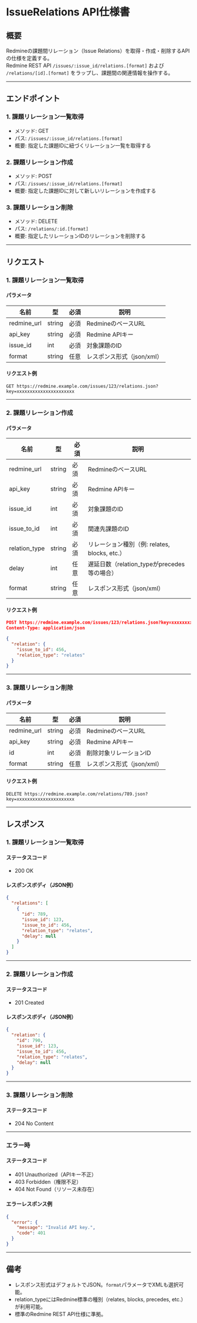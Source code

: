# IssueRelations API仕様書

## 概要

Redmineの課題間リレーション（Issue Relations）を取得・作成・削除するAPIの仕様を定義する。  
Redmine REST API `/issues/:issue_id/relations.[format]` および `/relations/[id].[format]` をラップし、課題間の関連情報を操作する。

---

## エンドポイント

### 1. 課題リレーション一覧取得

- メソッド: GET
- パス: `/issues/:issue_id/relations.[format]`
- 概要: 指定した課題IDに紐づくリレーション一覧を取得する

### 2. 課題リレーション作成

- メソッド: POST
- パス: `/issues/:issue_id/relations.[format]`
- 概要: 指定した課題IDに対して新しいリレーションを作成する

### 3. 課題リレーション削除

- メソッド: DELETE
- パス: `/relations/:id.[format]`
- 概要: 指定したリレーションIDのリレーションを削除する

---

## リクエスト

### 1. 課題リレーション一覧取得

#### パラメータ

| 名前        | 型     | 必須 | 説明                       |
| ----------- | ------ | ---- | -------------------------- |
| redmine_url | string | 必須 | RedmineのベースURL         |
| api_key     | string | 必須 | Redmine APIキー            |
| issue_id    | int    | 必須 | 対象課題のID               |
| format      | string | 任意 | レスポンス形式（json/xml） |

#### リクエスト例

```
GET https://redmine.example.com/issues/123/relations.json?key=xxxxxxxxxxxxxxxxxxxxxx
```

---

### 2. 課題リレーション作成

#### パラメータ

| 名前          | 型     | 必須 | 説明                                          |
| ------------- | ------ | ---- | --------------------------------------------- |
| redmine_url   | string | 必須 | RedmineのベースURL                            |
| api_key       | string | 必須 | Redmine APIキー                               |
| issue_id      | int    | 必須 | 対象課題のID                                  |
| issue_to_id   | int    | 必須 | 関連先課題のID                                |
| relation_type | string | 必須 | リレーション種別（例: relates, blocks, etc.） |
| delay         | int    | 任意 | 遅延日数（relation_typeがprecedes等の場合）   |
| format        | string | 任意 | レスポンス形式（json/xml）                    |

#### リクエスト例

```json
POST https://redmine.example.com/issues/123/relations.json?key=xxxxxxxxxxxxxxxxxxxxxx
Content-Type: application/json

{
  "relation": {
    "issue_to_id": 456,
    "relation_type": "relates"
  }
}
```

---

### 3. 課題リレーション削除

#### パラメータ

| 名前        | 型     | 必須 | 説明                       |
| ----------- | ------ | ---- | -------------------------- |
| redmine_url | string | 必須 | RedmineのベースURL         |
| api_key     | string | 必須 | Redmine APIキー            |
| id          | int    | 必須 | 削除対象リレーションID     |
| format      | string | 任意 | レスポンス形式（json/xml） |

#### リクエスト例

```
DELETE https://redmine.example.com/relations/789.json?key=xxxxxxxxxxxxxxxxxxxxxx
```

---

## レスポンス

### 1. 課題リレーション一覧取得

#### ステータスコード

- 200 OK

#### レスポンスボディ（JSON例）

```json
{
  "relations": [
    {
      "id": 789,
      "issue_id": 123,
      "issue_to_id": 456,
      "relation_type": "relates",
      "delay": null
    }
  ]
}
```

---

### 2. 課題リレーション作成

#### ステータスコード

- 201 Created

#### レスポンスボディ（JSON例）

```json
{
  "relation": {
    "id": 790,
    "issue_id": 123,
    "issue_to_id": 456,
    "relation_type": "relates",
    "delay": null
  }
}
```

---

### 3. 課題リレーション削除

#### ステータスコード

- 204 No Content

---

### エラー時

#### ステータスコード

- 401 Unauthorized（APIキー不正）
- 403 Forbidden（権限不足）
- 404 Not Found（リソース未存在）

#### エラーレスポンス例

```json
{
  "error": {
    "message": "Invalid API key.",
    "code": 401
  }
}
```

---

## 備考

- レスポンス形式はデフォルトでJSON。`format`パラメータでXMLも選択可能。
- relation_typeにはRedmine標準の種別（relates, blocks, precedes, etc.）が利用可能。
- 標準のRedmine REST API仕様に準拠。
